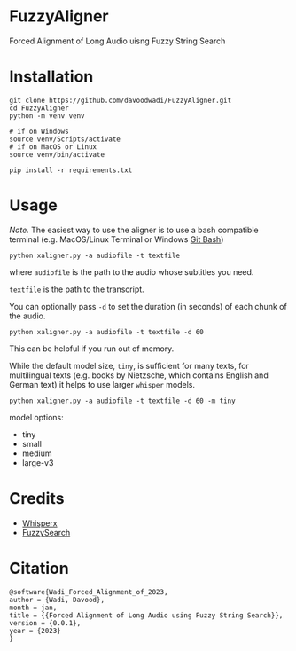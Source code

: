 # FuzzyAligner
 Forced Alignment of Long Audio uisng Fuzzy String Search

# Installation
```
git clone https://github.com/davoodwadi/FuzzyAligner.git
cd FuzzyAligner
python -m venv venv

# if on Windows
source venv/Scripts/activate
# if on MacOS or Linux
source venv/bin/activate

pip install -r requirements.txt
```

# Usage
*Note.* The easiest way to use the aligner is to use a bash compatible terminal (e.g. MacOS/Linux Terminal or Windows [Git Bash](https://gitforwindows.org/))

```
python xaligner.py -a audiofile -t textfile
```

where ```audiofile``` is the path to the audio whose subtitles you need. 

```textfile``` is the path to the transcript.

You can optionally pass ```-d``` to set the duration (in seconds) of each chunk of the audio.
```
python xaligner.py -a audiofile -t textfile -d 60
```

This can be helpful if you run out of memory.

While the default model size, ```tiny```, is sufficient for many texts, for multilingual texts (e.g. books by Nietzsche, which contains English and German text) it helps to use larger ```whisper``` models.

```
python xaligner.py -a audiofile -t textfile -d 60 -m tiny
```

model options:
- tiny
- small
- medium
- large-v3

# Credits
- [Whisperx](https://github.com/m-bain/whisperX/tree/main)
- [FuzzySearch](https://github.com/taleinat/fuzzysearch)

# Citation
```
@software{Wadi_Forced_Alignment_of_2023,
author = {Wadi, Davood},
month = jan,
title = {{Forced Alignment of Long Audio using Fuzzy String Search}},
version = {0.0.1},
year = {2023}
}
```